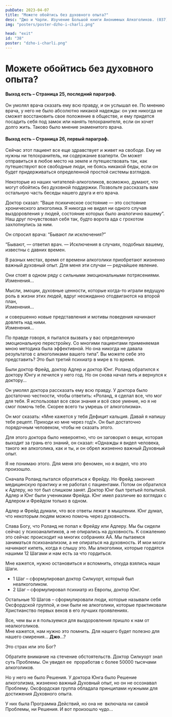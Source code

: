 ```yaml
---
pubDate: 2023-04-07
title: "Можете обойтись без духовного опыта?"
desc: "Джо и Чарли. Изучение Большой книги Анонимных Алкоголиков. (037)"
img: "posters/poster-dzho-i-charli.png"

head: "exit"
id: "38"
poster: "dzho-i-charli.png"
---
```


# Можете обойтись без духовного опыта?

#### Выход есть – Страница 25, последний параграф.

Он умолял врача сказать ему всю правду, и он услышал ее. По мнению врача, у него не было абсолютно никакой надежды: он уже никогда не сможет восстановить свое положение в обществе, и ему придется посадить себя под замок или нанять телохранителя, если он хочет долго жить. Таково было мнение знаменитого врача.

#### Выход есть – Страница 26, первый параграф.

Сейчас этот пациент все еще здравствует и живет на свободе. Ему не нужны ни телохранитель, ни содержание взаперти. Он может отправиться в любое место на земле и путешествовать так, как путешествуют все свободные люди, не боясь никакой беды, если он будет придерживаться определенной простой системы взглядов.

Некоторые из наших читателей-алкоголиков, возможно, думают, что могут обойтись без духовной поддержки. Позвольте рассказать вам остальную часть беседы нашего друга и его врача.

Доктор сказал: “Ваше психическое состояние — это состояние хронического алкоголика. Я никогда не видел ни одного случая выздоровления у людей, состояние которых было аналогично вашему”. Наш друг почувствовал себя так, будто ворота ада с грохотом захлопнулись за ним.

Он спросил врача: “Бывают ли исключения?”

“Бывают, — ответил врач. — Исключения в случаях, подобных вашему, известны с давних времен.

В разных местах, время от времени алкоголики приобретают жизненно важный духовный опыт. Для меня эти случаи — редчайшее явление.

Они стоят в одном ряду с сильными эмоциональными потрясениями. <br>
Изменения…

Мысли, эмоции, духовные ценности, которые когда-то играли ведущую роль в жизни этих людей, вдруг неожиданно отодвигаются на второй план, <br>
Изменения…

и совершенно новые представления и мотивы поведения начинают довлеть над ними. <br>
Изменения…

По правде говоря, я пытался вызвать у вас определенную эмоциональную перестройку. Со многими пациентами применяемая мною методика была эффективной. Но она никогда не давала результатов с алкоголиками вашего типа”.
Вы можете себе это представить? Это был третий психиатр в мире в то время.

Были доктор Фрейд, доктор Адлер и доктор Юнг. Роланд обратился к доктору Юнгу и лечился у него год. Но он снова начал пить и вернулся к доктору…

Он умолял доктора рассказать ему всю правду. У доктора было достаточно честности, чтобы ответить: «Роланд, я сделал все, что мог для тебя. Я использовал все свои знания и всё свое умение, но я не смог помочь тебе.
Скорее всего ты умрешь от алкоголизма».

Он мог сказать: «Мне кажется у тебя Дефицит кальция. Давай я напишу тебе рецепт. Приходи ко мне через год!». Он был достаточно порядочным человеком, чтобы не сказать этого.

Для этого доктора было невероятно, что он заговорил о вещи, которая выходит за грань его знаний, он сказал: «Однажды я видел человека, такого же алкоголика, как и ты, и он обрел жизненно важный Духовный опыт.

Я не понимаю этого. Для меня это феномен, но я видел, что это произошло.

Сначала Роланд пытался обратиться к Фрейду. Но Фрейд закончил медицинскую практику и не работал с пациентами. Потом он обратился к Адлеру, но тот был слишком занят. Доктор Юнг был третьей попыткой. Адлер и Юнг были учениками Фрейда. Юнг имел различие во взглядах с Адлером и Фрейдом только в одном.

Адлер и Фрейд думали, что все ответы лежат в мышлении. Юнг думал, что некоторым людям можно помочь через духовность.

Слава Богу, что Роланд не попал к Фрейду или Адлеру. Мы бы сидели сейчас у психоаналитиков, а не опирались на духовность. К сожалению это сейчас происходит на многих собраниях АА. Мы пытаемся заниматься психоанализом, а не опираться на духовность. И мои мозги начинают кипеть, когда я слышу это. Мы алкоголики, которые гордятся нашими 12 Шагами и нам есть за что гордиться.

Мне кажется, нужно остановиться и вспомнить, откуда взялись наши Шаги.

- 1 Шаг – сформулировал доктор Силкуорт, который был неалкоголиком.
- 2 Шаг – сформулировал психиатр из Европы, доктор Юнг.

Остальные 10 Шагов – сформулировали люди, которые называли себя Оксфордской группой, и они были не алкоголики, которые практиковали Христианство первых веков в его лучших проявлениях.

Все, чем вы и я пользуемся для выздоровления пришло к нам от неалкоголиков. <br>
Мне кажется, нам нужно это помнить. Для нашего будет полезно для нашего смирения… **Джо**…?

Это страх или это Бог?

Обратите внимание на стечение обстоятельств. Доктор Силкуорт знал суть Проблемы. Он увидел ее  проработав с более 50000 тысячами алкоголиков.

Но у него не было Решения. У доктора Юнга было Решение алкоголизма, жизненно важный Духовный опыт, но он не осознавал Проблему. Оксфордская группа обладала принципами нужными для достижения Духовного опыта.

У них была Программа Действий, но она не  включала ни самой Проблемы, ни Решения. И вот произошло чудо…
